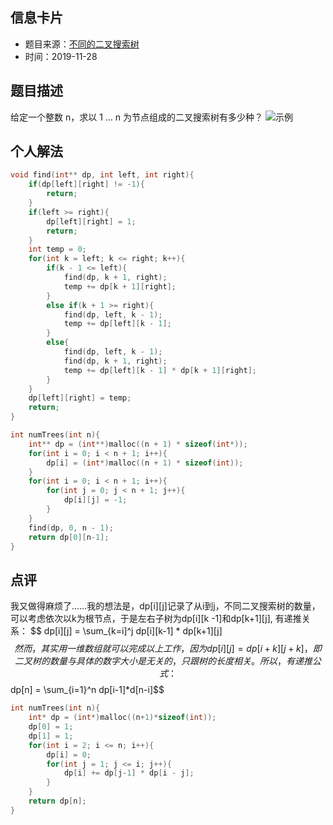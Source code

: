 ## 信息卡片
* 题目来源：[不同的二叉搜索树](https://leetcode-cn.com/problems/unique-binary-search-trees/)
* 时间：2019-11-28



## 题目描述
给定一个整数 n，求以 1 ... n 为节点组成的二叉搜索树有多少种？
![示例](https://github.com/square-coder/LeetCode-/blob/master/pic/96.png)
## 个人解法
```c
void find(int** dp, int left, int right){
    if(dp[left][right] != -1){
        return;
    }
    if(left >= right){
        dp[left][right] = 1;
        return;
    }
    int temp = 0;
    for(int k = left; k <= right; k++){
        if(k - 1 <= left){
            find(dp, k + 1, right);
            temp += dp[k + 1][right];
        }
        else if(k + 1 >= right){
            find(dp, left, k - 1);
            temp += dp[left][k - 1];
        }
        else{
            find(dp, left, k - 1);
            find(dp, k + 1, right);
            temp += dp[left][k - 1] * dp[k + 1][right];
        }
    }
    dp[left][right] = temp;
    return;
}

int numTrees(int n){
    int** dp = (int**)malloc((n + 1) * sizeof(int*));
    for(int i = 0; i < n + 1; i++){
        dp[i] = (int*)malloc((n + 1) * sizeof(int));
    }
    for(int i = 0; i < n + 1; i++){
        for(int j = 0; j < n + 1; j++){
            dp[i][j] = -1;
        }
    }
    find(dp, 0, n - 1);
    return dp[0][n-1];
}
``` 



## 点评
我又做得麻烦了……我的想法是，dp[i][j]记录了从i到j，不同二叉搜索树的数量，可以考虑依次以k为根节点，于是左右子树为dp[i][k -1]和dp[k+1][j],
有递推关系：
$$ dp[i][j] = \sum_{k=i]^j dp[i][k-1] * dp[k+1][j]$$
然而，其实用一维数组就可以完成以上工作，因为dp[i][j] = dp[i+k][j+k]，即二叉树的数量与具体的数字大小是无关的，只跟树的长度相关。所以，
有递推公式：
$$ dp[n] = \sum_{i=1}^n dp[i-1]*d[n-i]$$
```c
int numTrees(int n){
    int* dp = (int*)malloc((n+1)*sizeof(int));
    dp[0] = 1;
    dp[1] = 1;
    for(int i = 2; i <= n; i++){
        dp[i] = 0;
        for(int j = 1; j <= i; j++){
            dp[i] += dp[j-1] * dp[i - j];
        }
    }
    return dp[n];
}
```
